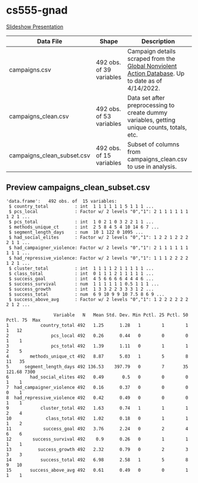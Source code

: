 # cs555-gnad

[Slideshow Presentation](https://docs.google.com/presentation/d/e/2PACX-1vSISLI4M_KK7w7atZMm6tnle7LDAid-93KKd6jQ5vX3MGGlksPayaXlVP9Yl8eLdg/pub?start=false&loop=false&delayms=3000)

|Data File|Shape|Description|
|---|---|---|
|campaigns.csv|492 obs. of 39 variables|Campaign details scraped from the [Global Nonviolent Action Database](https://nvdatabase.swarthmore.edu/index.php/browse). Up to date as of 4/14/2022.|
|campaigns_clean.csv|492 obs. of 53 variables|Data set after preprocessing to create dummy variables, getting unique counts, totals, etc.|
|campaigns_clean_subset.csv|492 obs. of 15 variables|Subset of columns from campaigns_clean.csv to use in analysis.|

## Preview campaigns_clean_subset.csv
```
'data.frame':	492 obs. of  15 variables:
 $ country_total          : int  1 1 1 1 1 1 5 1 1 1 ...
 $ pcs_local              : Factor w/ 2 levels "0","1": 2 1 1 1 1 1 1 1 2 1 ...
 $ pcs_total              : int  1 0 2 1 0 3 2 2 1 1 ...
 $ methods_unique_ct      : int  2 5 8 4 5 4 10 14 6 7 ...
 $ segment_length_days    : num  10 1 122 0 1095 ...
 $ had_social_elites      : Factor w/ 2 levels "0","1": 1 2 2 1 2 2 2 2 1 1 ...
 $ had_campaigner_violence: Factor w/ 2 levels "0","1": 2 1 1 1 1 1 1 1 1 1 ...
 $ had_repressive_violence: Factor w/ 2 levels "0","1": 1 1 1 2 2 2 2 1 2 1 ...
 $ cluster_total          : int  1 1 1 1 2 1 1 1 1 1 ...
 $ class_total            : int  0 1 1 1 2 1 1 1 1 1 ...
 $ success_goal           : int  4 5 6 6 6 6 4 4 4 6 ...
 $ success_survival       : num  1 1 1 1 1 1 0.5 1 1 1 ...
 $ success_growth         : int  1 3 3 2 2 3 3 3 1 2 ...
 $ success_total          : num  6 9 10 9 9 10 7.5 8 6 9 ...
 $ success_above_avg      : Factor w/ 2 levels "0","1": 1 2 2 2 2 2 2 2 1 2 ...
```

```
                  Variable   N   Mean Std. Dev. Min Pctl. 25 Pctl. 50 Pctl. 75  Max
1            country_total 492   1.25      1.28   1        1        1        1   12
2                pcs_local 492   0.26      0.44   0        0        0        1    1
3                pcs_total 492   1.39      1.11   0        1        1        2    5
4        methods_unique_ct 492   8.87      5.03   1        5        8       11   35
5      segment_length_days 492 136.53    397.79   0        7       35   121.68 7300
6        had_social_elites 492   0.49       0.5   0        0        0        1    1
7  had_campaigner_violence 492   0.16      0.37   0        0        0        0    1
8  had_repressive_violence 492   0.42      0.49   0        0        0        1    1
9            cluster_total 492   1.63      0.74   1        1        1        2    4
10             class_total 492   1.02      0.18   0        1        1        1    2
11            success_goal 492   3.76      2.24   0        2        4        6    6
12        success_survival 492    0.9      0.26   0        1        1        1    1
13          success_growth 492   2.32      0.79   0        2        3        3    3
14           success_total 492   6.98      2.58   1        5        8        9   10
15       success_above_avg 492   0.61      0.49   0        0        1        1    1
```
